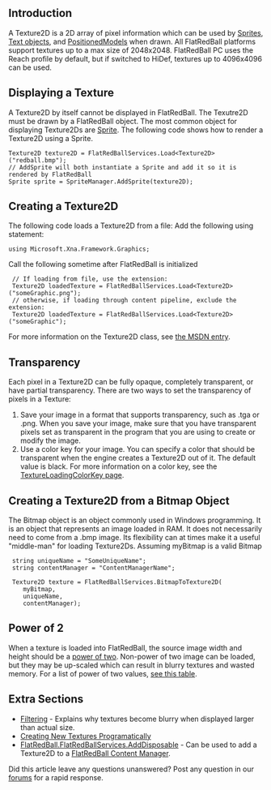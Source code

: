 ## Introduction

A Texture2D is a 2D array of pixel information which can be used by [Sprites](/frb/docs/index.php?title=FlatRedBall.Sprite.md "FlatRedBall.Sprite"), [Text objects](/frb/docs/index.php?title=FlatRedBall.Graphics.Text.md "FlatRedBall.Graphics.Text"), and [PositionedModels](/frb/docs/index.php?title=FlatRedBall.Graphics.Model.PositionedModel.md "FlatRedBall.Graphics.Model.PositionedModel") when drawn. All FlatRedBall platforms support textures up to a max size of 2048x2048. FlatRedBall PC uses the Reach profile by default, but if switched to HiDef, textures up to 4096x4096 can be used.

## Displaying a Texture

A Texture2D by itself cannot be displayed in FlatRedBall. The Texutre2D must be drawn by a FlatRedBall object. The most common object for displaying Texture2Ds are [Sprite](/frb/docs/index.php?title=FlatRedBall.Sprite.md "FlatRedBall.Sprite"). The following code shows how to render a Texture2D using a Sprite.

    Texture2D texture2D = FlatRedBallServices.Load<Texture2D>("redball.bmp");
    // AddSprite will both instantiate a Sprite and add it so it is rendered by FlatRedBall
    Sprite sprite = SpriteManager.AddSprite(texture2D);

## Creating a Texture2D

The following code loads a Texture2D from a file: Add the following using statement:

    using Microsoft.Xna.Framework.Graphics;

Call the following sometime after FlatRedBall is initialized

     // If loading from file, use the extension:
     Texture2D loadedTexture = FlatRedBallServices.Load<Texture2D>("someGraphic.png");
     // otherwise, if loading through content pipeline, exclude the extension:
     Texture2D loadedTexture = FlatRedBallServices.Load<Texture2D>("someGraphic");

For more information on the Texture2D class, see [the MSDN entry](http://msdn2.microsoft.com/en-us/library/microsoft.xna.framework.graphics.texture2d.aspx).

## Transparency

Each pixel in a Texture2D can be fully opaque, completely transparent, or have partial transparency. There are two ways to set the transparency of pixels in a Texture:

1.  Save your image in a format that supports transparency, such as .tga or .png. When you save your image, make sure that you have transparent pixels set as transparent in the program that you are using to create or modify the image.
2.  Use a color key for your image. You can specify a color that should be transparent when the engine creates a Texture2D out of it. The default value is black. For more information on a color key, see the [TextureLoadingColorKey page](/documentation/api/flatredball/flatredball-graphics/flatredball-graphics-graphicsoptions/flatredball-graphics-graphicsoptions-textureloadingcolorkey/.md "FlatRedBall.Graphics.GraphicsOptions.TextureLoadingColorKey").

## Creating a Texture2D from a Bitmap Object

The Bitmap object is an object commonly used in Windows programming. It is an object that represents an image loaded in RAM. It does not necessarily need to come from a .bmp image. Its flexibility can at times make it a useful "middle-man" for loading Texture2Ds. Assuming myBitmap is a valid Bitmap

     string uniqueName = "SomeUniqueName";
     string contentManager = "ContentManagerName";

     Texture2D texture = FlatRedBallServices.BitmapToTexture2D(
        myBitmap,
        uniqueName,
        contentManager);

## Power of 2

When a texture is loaded into FlatRedBall, the source image width and height should be a [power of two](/frb/docs/index.php?title=Math:Power_of_Two.md "Math:Power of Two"). Non-power of two image can be loaded, but they may be up-scaled which can result in blurry textures and wasted memory. For a list of power of two values, [see this table](/frb/docs/index.php?title=Math:Power_of_Two.md "Math:Power of Two").

## Extra Sections

-   [Filtering](/frb/docs/index.php?title=Filtering.md "Filtering") - Explains why textures become blurry when displayed larger than actual size.
-   [Creating New Textures Programatically](/frb/docs/index.php?title=Microsoft.Xna.Framework.Graphics.Texture2D.Creating_New_Textures_Programatically.md "Microsoft.Xna.Framework.Graphics.Texture2D.Creating New Textures Programatically")
-   [FlatRedBall.FlatRedBallServices.AddDisposable](/frb/docs/index.php?title=FlatRedBall.FlatRedBallServices.AddDisposable.md "FlatRedBall.FlatRedBallServices.AddDisposable") - Can be used to add a Texture2D to a [FlatRedBall Content Manager](/frb/docs/index.php?title=FlatRedBall_Content_Manager.md "FlatRedBall Content Manager").

Did this article leave any questions unanswered? Post any question in our [forums](/frb/forum/.md) for a rapid response.
